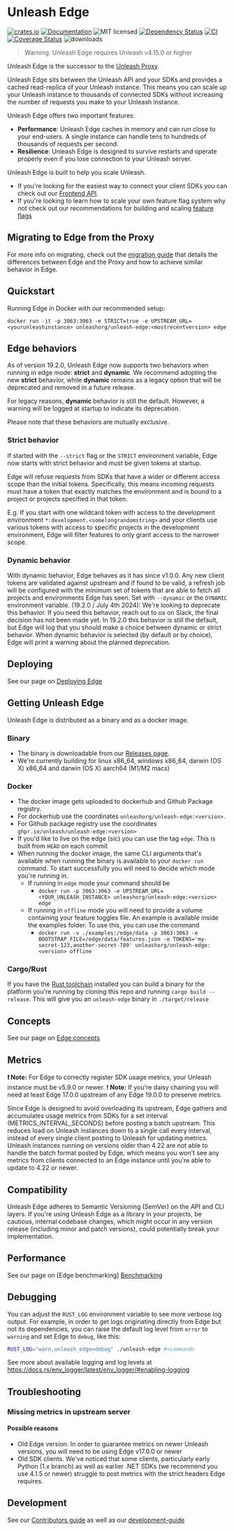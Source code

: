 # Unleash Edge

[![crates.io](https://img.shields.io/crates/v/unleash-edge?label=latest)](https://crates.io/crates/unleash-edge)
[![Documentation](https://docs.rs/unleash-edge/badge.svg?version=latest)](https://docs.rs/unleash-edge/latest)
![MIT licensed](https://img.shields.io/crates/l/unleash-edge.svg)
[![Dependency Status](https://deps.rs/crate/unleash-edge/19.2.0/status.svg)](https://deps.rs/crate/unleash-edge/19.2.0)
[![CI](https://github.com/Unleash/unleash-edge/actions/workflows/test-with-coverage.yaml/badge.svg)](https://github.com/Unleash/unleash-edge/actions/workflows/test-with-coverage.yaml)
[![Coverage Status](https://coveralls.io/repos/github/Unleash/unleash-edge/badge.svg?branch=main)](https://coveralls.io/github/Unleash/unleash-edge?branch=main)
![downloads](https://img.shields.io/crates/d/unleash-edge.svg)

> Warning: Unleash Edge requires Unleash v4.15.0 or higher

Unleash Edge is the successor to the [Unleash Proxy](https://docs.getunleash.io/how-to/how-to-run-the-unleash-proxy).

Unleash Edge sits between the Unleash API and your SDKs and provides a cached read-replica of your Unleash instance.
This means you can scale up your Unleash instance to thousands of connected SDKs without increasing the number of
requests you make to your Unleash instance.

Unleash Edge offers two important features:

- **Performance**: Unleash Edge caches in memory and can run close to your end-users. A single instance can handle tens
  to hundreds of thousands of requests per second.
- **Resilience**: Unleash Edge is designed to survive restarts and operate properly even if you lose connection to your
  Unleash server.

Unleash Edge is built to help you scale Unleash.

* If you're looking for the easiest way to connect your client SDKs you can check out
  our [Frontend API](https://docs.getunleash.io/reference/front-end-api).
* If you're looking to learn how to scale your own feature flag system why not check out our recommendations for
  building and scaling [feature flags](https://docs.getunleash.io/topics/feature-flags/feature-flag-best-practices)

## Migrating to Edge from the Proxy

For more info on migrating, check out the [migration guide](./migration-guide.md) that details the differences between
Edge and the Proxy and how to achieve similar behavior in Edge.

## Quickstart

Running Edge in Docker with our recommended setup:

```shell
docker run -it -p 3063:3063 -e STRICT=true -e UPSTREAM_URL=<yourunleashinstance> unleashorg/unleash-edge:<mostrecentversion> edge
```

## Edge behaviors

As of version 19.2.0, Unleash Edge now supports two behaviors when running in edge mode: **strict** and **dynamic**. We
recommend adopting the new **strict** behavior, while **dynamic** remains as a legacy option that will be deprecated and
removed in a future release.

For legacy reasons, **dynamic** behavior is still the default. However, a warning will be logged at startup to indicate
its deprecation.

Please note that these behaviors are mutually exclusive.

### Strict behavior

If started with the `--strict` flag or the `STRICT` environment variable, Edge now starts with strict behavior and must
be given tokens at startup.

Edge will refuse requests from SDKs that have a wider or different access scope than the initial tokens. Specifically,
this means incoming requests must have a token that exactly matches the environment and is bound to a project or
projects specified in that token.

E.g. If you start with one wildcard token with access to the development
environment `*:development.<somelongrandomstring>` and your clients use various tokens with access to specific projects
in the development environment, Edge will filter features to only grant access to the narrower scope.

### Dynamic behavior

With dynamic behavior, Edge behaves as it has since v1.0.0. Any new client tokens are validated against upstream and if
found to be valid, a refresh job will be configured with the minimum set of tokens that are able to fetch all projects
and environments Edge has seen. Set with `--dynamic` or the `DYNAMIC` environment variable. (19.2.0 / July 4th 2024):
We're looking to deprecate this behavior. If you need this behavior, reach out to us on Slack, the final
decision has not been made yet. In 19.2.0 this behavior is still the default, but Edge will log that you should make a
choice between dynamic or strict behavior.
When dynamic behavior is selected (by default or by choice), Edge will print a warning about the planned deprecation.

## Deploying

See our page on [Deploying Edge](./docs/deploying.md)

## Getting Unleash Edge

Unleash Edge is distributed as a binary and as a docker image.

### Binary

- The binary is downloadable from our [Releases page](https://github.com/Unleash/unleash-edge/releases/latest).
- We're currently building for linux x86_64, windows x86_64, darwin (OS X) x86_64 and darwin (OS X) aarch64 (M1/M2 macs)

### Docker

- The docker image gets uploaded to dockerhub and Github Package registry.
- For dockerhub use the coordinates `unleashorg/unleash-edge:<version>`.
- For Github package registry use the coordinates `ghpr.io/unleash/unleash-edge:<version>`
- If you'd like to live on the edge (sic) you can use the tag `edge`. This is built from `HEAD` on each commit
- When running the docker image, the same CLI arguments that's available when running the binary is available to
  your `docker run` command. To start successfully you will need to decide which mode you're running in.
    - If running in `edge` mode your command should be
        - `docker run -p 3063:3063 -e UPSTREAM_URL=<YOUR_UNLEASH_INSTANCE> unleashorg/unleash-edge:<version> edge`
    - If running in `offline` mode you will need to provide a volume containing your feature toggles file. An example is
      available inside the examples folder. To use this, you can use the command
        - `docker run -v ./examples:/edge/data -p 3063:3063 -e BOOTSTRAP_FILE=/edge/data/features.json -e TOKENS='my-secret-123,another-secret-789' unleashorg/unleash-edge:<version> offline`

### Cargo/Rust

If you have the [Rust toolchain](https://rustup.rs) installed you can build a binary for the platform you're running by
cloning this repo and running `cargo build --release`. This will give you an `unleash-edge` binary in `./target/release`

## Concepts

See our page on [Edge concepts](./docs/concepts.md)

## Metrics

**❗ Note:** For Edge to correctly register SDK usage metrics, your Unleash instance must be v5.9.0 or newer.
**! Note:** If you're daisy chaining you will need at least Edge 17.0.0 upstream of any Edge 19.0.0 to preserve metrics.

Since Edge is designed to avoid overloading its upstream, Edge gathers and accumulates usage metrics from SDKs for a set
interval (METRICS_INTERVAL_SECONDS) before posting a batch upstream.
This reduces load on Unleash instances down to a single call every interval, instead of every single client posting to
Unleash for updating metrics.
Unleash instances running on versions older than 4.22 are not able to handle the batch format posted by Edge, which
means you won't see any metrics from clients connected to an Edge instance until you're able to update to 4.22 or newer.

## Compatibility

Unleash Edge adheres to Semantic Versioning (SemVer) on the API and CLI layers. If you're using Unleash Edge as a
library in your projects, be cautious, internal codebase changes, which might occur in any version release (including
minor and patch versions), could potentially break your implementation.

## Performance

See our page on [Edge benchmarking] [Benchmarking](./docs/benchmarking.md)

## Debugging

You can adjust the `RUST_LOG` environment variable to see more verbose log output. For example, in order to get logs
originating directly from Edge but not its dependencies, you can raise the default log level from `error` to `warning`
and set Edge to `debug`, like this:

```sh
RUST_LOG="warn,unleash_edge=debug" ./unleash-edge #<command>
```

See more about available logging and log levels at https://docs.rs/env_logger/latest/env_logger/#enabling-logging

## Troubleshooting

### Missing metrics in upstream server

#### Possible reasons

- Old Edge version. In order to guarantee metrics on newer Unleash versions, you will need to be using Edge v17.0.0 or
  newer
- Old SDK clients. We've noticed that some clients, particularly early Python (1.x branch) as well as earlier .NET
  SDKs (we
  recommend you use 4.1.5 or newer) struggle to post metrics with the strict headers Edge requires.

## Development

See our [Contributors guide](./CONTRIBUTING.md) as well as our [development-guide](./development-guide.md)
